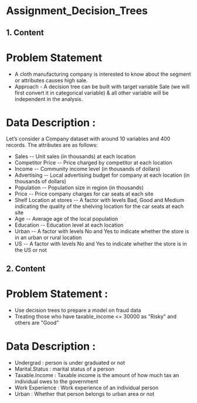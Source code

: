 # Assignment_Decision_Trees

## 1. Content
# Problem Statement
+ A cloth manufacturing company is interested to know about the segment or attributes causes high sale. 
+ Approach - A decision tree can be built with target variable Sale (we will first convert it in categorical variable) & all other variable will be independent in the analysis.

# Data Description : 
Let’s consider a Company dataset with around 10 variables and 400 records. 
The attributes are as follows: 
- Sales -- Unit sales (in thousands) at each location
- Competitor Price -- Price charged by competitor at each location
- Income -- Community income level (in thousands of dollars)
- Advertising -- Local advertising budget for company at each location (in thousands of dollars)
- Population -- Population size in region (in thousands)
- Price -- Price company charges for car seats at each site
- Shelf Location at stores -- A factor with levels Bad, Good and Medium indicating the quality of the shelving location for the car seats at each site
- Age -- Average age of the local population
- Education -- Education level at each location
- Urban -- A factor with levels No and Yes to indicate whether the store is in an urban or rural location
- US -- A factor with levels No and Yes to indicate whether the store is in the US or not

 ## 2. Content
# Problem Statement :
+ Use decision trees to prepare a model on fraud data 
+ Treating those who have taxable_income <= 30000 as "Risky" and others are "Good"

# Data Description :

+ Undergrad : person is under graduated or not
+ Marital.Status : marital status of a person
+ Taxable.Income : Taxable income is the amount of how much tax an individual owes to the government 
+ Work Experience : Work experience of an individual person
+ Urban : Whether that person belongs to urban area or not
